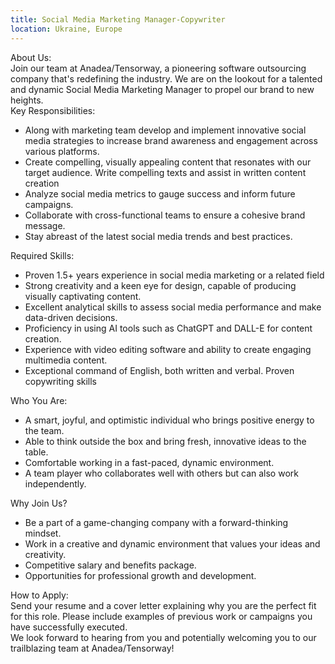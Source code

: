 ```yaml
---
title: Social Media Marketing Manager-Copywriter
location: Ukraine, Europe
---
```

About Us:\
Join our team at Anadea/Tensorway, a pioneering software outsourcing company that's redefining the industry. We are on the lookout for a talented and dynamic Social Media Marketing Manager to propel our brand to new heights.\
Key Responsibilities:

* Along with marketing team develop and implement innovative social media strategies to increase brand awareness and engagement across various platforms.
* Create compelling, visually appealing content that resonates with our target audience. Write compelling texts and assist in written content creation
* Analyze social media metrics to gauge success and inform future campaigns.
* Collaborate with cross-functional teams to ensure a cohesive brand message.
* Stay abreast of the latest social media trends and best practices.

Required Skills:

* Proven 1.5+ years experience in social media marketing or a related field
* Strong creativity and a keen eye for design, capable of producing visually captivating content.
* Excellent analytical skills to assess social media performance and make data-driven decisions.
* Proficiency in using AI tools such as ChatGPT and DALL-E for content creation.
* Experience with video editing software and ability to create engaging multimedia content.
* Exceptional command of English, both written and verbal. Proven copywriting skills

Who You Are:

* A smart, joyful, and optimistic individual who brings positive energy to the team.
* Able to think outside the box and bring fresh, innovative ideas to the table.
* Comfortable working in a fast-paced, dynamic environment.
* A team player who collaborates well with others but can also work independently.

Why Join Us?

* Be a part of a game-changing company with a forward-thinking mindset.
* Work in a creative and dynamic environment that values your ideas and creativity.
* Competitive salary and benefits package.
* Opportunities for professional growth and development.

How to Apply:\
Send your resume and a cover letter explaining why you are the perfect fit for this role. Please include examples of previous work or campaigns you have successfully executed.\
We look forward to hearing from you and potentially welcoming you to our trailblazing team at Anadea/Tensorway!